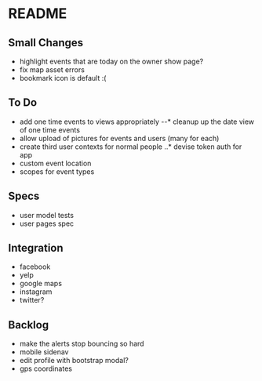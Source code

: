 # README

## Small Changes
* highlight events that are today on the owner show page?
* fix map asset errors
* bookmark icon is default :(

## To Do
* add one time events to views appropriately
--* cleanup up the date view of one time events
* allow upload of pictures for events and users (many for each)
* create third user contexts for normal people
..* devise token auth for app
* custom event location
* scopes for event types

## Specs
* user model tests
* user pages spec

## Integration
* facebook
* yelp
* google maps
* instagram
* twitter?

## Backlog
* make the alerts stop bouncing so hard
* mobile sidenav
* edit profile with bootstrap modal?
* gps coordinates
